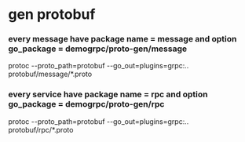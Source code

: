  
 # gen protobuf

 ### every message have package name  = message and option go_package = demogrpc/proto-gen/message
protoc --proto_path=protobuf  --go_out=plugins=grpc:.. protobuf/message/*.proto

 ### every service have package name  = rpc and option go_package = demogrpc/proto-gen/rpc
protoc --proto_path=protobuf  --go_out=plugins=grpc:.. protobuf/rpc/*.proto 


